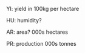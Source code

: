 YI: yield in 100kg per hectare

HU: humidity?

AR: area? 000s hectares

PR: production 000s tonnes




